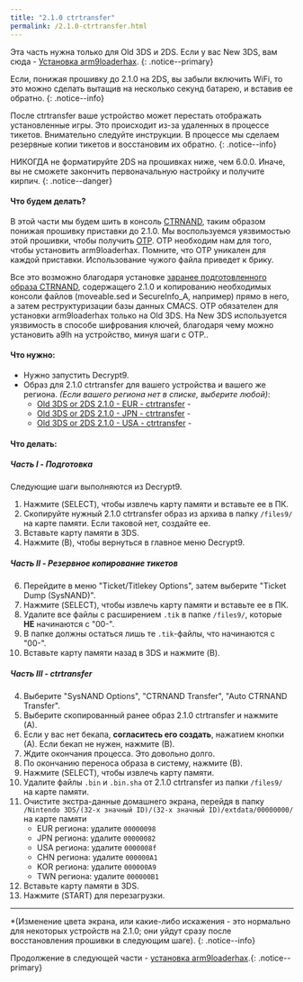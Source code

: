 ```yaml
---
title: "2.1.0 ctrtransfer"
permalink: /2.1.0-ctrtransfer.html
---
```


Эта часть нужна только для Old 3DS и 2DS. Если у вас New 3DS, вам сюда - [Установка arm9loaderhax](Installing-arm9loaderhax).
{: .notice--primary}

Если, понижая прошивку до 2.1.0 на 2DS, вы забыли включить WiFi, то это можно сделать вытащив на несколько секунд батарею, и вставив ее обратно. 
{: .notice--info}

После ctrtransfer ваше устройство может перестать отображать установленные игры. Это происходит из-за удаленных в процессе тикетов. Внимательно следуйте инструкции. В процессе мы сделаем резервные копии тикетов и восстановим их обратно. 
{: .notice--info}

НИКОГДА не форматируйте 2DS на прошивках ниже, чем 6.0.0. Иначе, вы не сможете закончить первоначальную настройку и получите кирпич.
{: .notice--danger}

#### Что будем делать?

В этой части мы будем шить в консоль [CTRNAND](https://www.3dbrew.org/wiki/Flash_Filesystem#CTR_partition), таким образом понижая прошивку приставки до 2.1.0. Мы воспользуемся уязвимостью этой прошивки, чтобы получить [OTP](OTP-Info). OTP необходим нам для того, чтобы установить arm9loaderhax. Помните, что OTP уникален для каждой приставки. Использование чужого файла приведет к брику.

Все это возможно благодаря установке [заранее подготовленного образа CTRNAND](https://www.reddit.com/r/3dshacks/comments/4zhe4a/), содержащего 2.1.0 и копированию необходимых консоли файлов (moveable.sed и SecureInfo_A, например) прямо в него, а затем реструктуризации базы данных CMACS.
OTP обязателен для установки arm9loaderhax только на Old 3DS. На New 3DS используется уязвимость в способе шифрования ключей, благодаря чему можно установить a9lh на устройство, минуя шаги с OTP..

#### Что нужно:

* Нужно запустить Decrypt9.
* Образ для 2.1.0 ctrtransfer для вашего устройства и вашего же региона. 
*(Если вашего региона нет в списке, выберите любой)*:
  +    [Old 3DS or 2DS 2.1.0 - EUR - ctrtransfer](torrents/2.1.0-4E_ctrtransfer_o3ds.torrent) - <code class="highlighterrouge"><a href="magnet:?xt=urn:btih:89acc9c1b488b8b38251de0ddf07975d6bd354a1"><i class="fa fa-magnet" aria-hidden="true"></i></a></code>     
  +    [Old 3DS or 2DS 2.1.0 - JPN - ctrtransfer](torrents/2.1.0-4J_ctrtransfer_o3ds.torrent) - <code class="highlighterrouge"><a href="magnet:?xt=urn:btih:3dbb9c9c85a33c6242f424dcbaebcacdd8a5912b"><i class="fa fa-magnet" aria-hidden="true"></i></a></code>     
  +    [Old 3DS or 2DS 2.1.0 - USA - ctrtransfer](torrents/2.1.0-4U_ctrtransfer_o3ds.torrent) - <code class="highlighterrouge"><a href="magnet:?xt=urn:btih:1609ce9ee7b0ed9b6dea0b3e7cca4fc52dad6ff4"><i class="fa fa-magnet" aria-hidden="true"></i></a></code>

#### Что делать:

##### Часть I - Подготовка

Следующие шаги выполняются из Decrypt9. 

1. Нажмите (SELECT), чтобы извлечь карту памяти и вставьте ее в ПК.
2. Скопируйте нужный 2.1.0 ctrtransfer образ из архива в папку `/files9/` на карте памяти. Если таковой нет, создайте ее.
3. Вставьте карту памяти в 3DS.
4. Нажмите (B), чтобы вернуться в главное меню Decrypt9.

##### Часть II - Резервное копирование тикетов

6. Перейдите в меню "Ticket/Titlekey Options", затем выберите "Ticket Dump (SysNAND)".
7. Нажмите (SELECT), чтобы извлечь карту памяти и вставьте ее в ПК.
8. Удалите все файлы с расширением `.tik` в папке `/files9/`, которые **НЕ** начинаются с "00-".
9. В папке должны остаться лишь те `.tik`-файлы, что начинаются с "00-".
10. Вставьте карту памяти назад в 3DS и нажмите (B).

##### Часть III - ctrtransfer

4. Выберите "SysNAND Options", "CTRNAND Transfer", "Auto CTRNAND Transfer".
5. Выберите скопированный ранее образ 2.1.0 ctrtransfer и нажмите (А).
6. Если у вас нет бекапа, **согласитесь его создать**, нажатием кнопки (А). Если бекап не нужен, нажмите (В).
7. Ждите окончания процесса. Это довольно долго.
8. По окончанию переноса образа в систему, нажмите (В). 
9. Нажмите (SELECT), чтобы извлечь карту памяти. 
9. Удалите файлы `.bin` и `.bin.sha` от 2.1.0 ctrtransfer из папки `/files9/` на карте памяти.
19. Очистите экстра-данные домашнего экрана, перейдя в папку `/Nintendo 3DS/(32-х значный ID)/(32-х значный ID)/extdata/00000000/` на карте памяти
    + EUR региона: удалите `00000098`
    + JPN региона: удалите `00000082`
    + USA региона: удалите `0000008f`
    + CHN региона: удалите `000000A1`
    + KOR региона: удалите `000000A9`
    + TWN региона: удалите `000000B1`
3. Вставьте карту памяти в 3DS.
11. Нажмите  (START) для перезагрузки.

___

*(Изменение цвета экрана, или какие-либо искажения - это нормально для некоторых устройств на 2.1.0; они уйдут сразу после восстановления прошивки в следующим шаге).
{: .notice--info}

Продолжение в следующей части - [установка arm9loaderhax](Installing-arm9loaderhax).{: .notice--primary}
